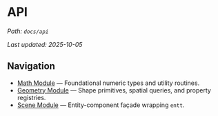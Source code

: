 # API

_Path: `docs/api`_

_Last updated: 2025-10-05_


## Navigation

- [Math Module](math.md) — Foundational numeric types and utility routines.
- [Geometry Module](geometry.md) — Shape primitives, spatial queries, and property registries.
- [Scene Module](scene.md) — Entity-component façade wrapping `entt`.
